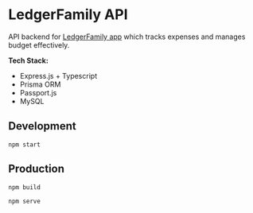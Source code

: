 # LedgerFamily API

API backend for [LedgerFamily app](https://github.com/dev-sithu/ledger-family-app) which tracks expenses and manages budget effectively.

**Tech Stack:**
- Express.js + Typescript
- Prisma ORM
- Passport.js
- MySQL


## Development

    npm start

## Production

    npm build

    npm serve

